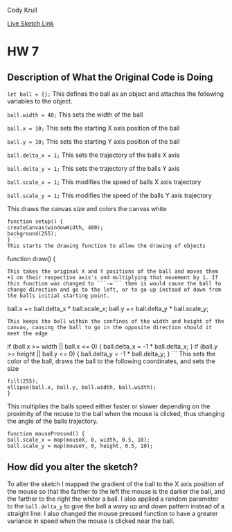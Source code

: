 Cody Krull

[Live Sketch Link](https://codykrull.github.io/120-work/hw-7/)


# HW 7 

## Description of What the Original Code is Doing

```let ball = {};``` This defines the ball as an object and attaches the following variables to the object.

```ball.width = 40;``` This sets the width of the ball

```ball.x = 10;``` This sets the starting X axis position of the ball

```ball.y = 10;``` This sets the starting Y axis position of the ball

```ball.delta_x = 1;``` This sets the trajectory of the balls X axis

```ball.delta_y = 1;``` This sets the trajectory of the balls Y axis

```ball.scale_x = 1;``` This modifies the speed of balls X axis trajectory

```ball.scale_y = 1;``` This modifies the speed of the balls Y axis trajectory

This draws the canvas size and colors the canvas white
```
function setup() {
createCanvas(windowWidth, 400);
background(255);
} ```
This starts the drawing function to allow the drawing of objects
```
function draw() {
```
This takes the original X and Y positions of the ball and moves them +1 on their respective axis's and multiplying that movement by 1. If this function was changed to ```-=``` then is would cause the ball to change direction and go to the left, or to go up instead of down from the balls initial starting point.
```
ball.x += ball.delta_x * ball.scale_x;
ball.y += ball.delta_y * ball.scale_y;
```
This keeps the ball within the confines of the width and height of the canvas, causing the ball to go in the opposite direction should it meet the edge
```
if (ball.x >= width || ball.x <= 0) {
    ball.delta_x = -1 * ball.delta_x;
}
if (ball.y >= height || ball.y <= 0) {
    ball.delta_y = -1 * ball.delta_y;
    }
    ```
This sets the color of the ball, draws the ball to the following coordinates, and sets the size
  ```
  fill(255);
  ellipse(ball.x, ball.y, ball.width, ball.width);
  }
  ```
  This multiplies the balls speed either faster or slower depending on the proximity of the mouse to the ball when the mouse is clicked, thus changing the angle of the balls trajectory.

  ```
  function mousePressed() {
  ball.scale_x = map(mouseX, 0, width, 0.5, 10);
  ball.scale_y = map(mouseY, 0, height, 0.5, 10);
  ```
## How did you alter the sketch?

To alter the sketch I mapped the gradient of the ball to the X axis position of the mouse so that the farther to the left the mouse is the darker the ball, and the farther to the right the whiter a ball. I also applied a random parameter to the ```ball.delta_y``` to give the ball a wavy up and down pattern instead of a straight line. I also changed the mouse pressed function to have a greater variance in speed when the mouse is clicked near the ball.
